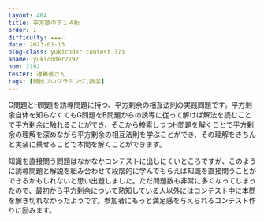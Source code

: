 ```yaml
---
layout: 404
title: 平方数の下１４桁
order: I
difficulty: ★★★☆
date: 2023-01-13
blog-class: yukicoder contest 373
aname: yukicoder2192
num: 2192
tester: 遭難者さん
tags: [競技プログラミング,数学]
---
```


<p>
G問題とH問題を誘導問題に持つ、平方剰余の相互法則の実践問題です。平方剰余自体を知らなくてもG問題をB問題からの誘導に従って解けば解法を読むことで平方剰余に触れることができ、そこから検索しつつH問題を解くことで平方剰余の理解を深めながら平方剰余の相互法則を学ぶことができ、その理解をきちんと実装に乗せることで本問を解くことができます。
</p>
<p>
知識を直接問う問題はなかなかコンテストに出しにくいところですが、このように誘導問題と解説を組み合わせて段階的に学んでもらえば知識を直接問うことができるかもしれないと思い出題しました。ただ問題数も非常に多くなってしまったので、最初から平方剰余について熟知している人以外にはコンテスト中に本問を解き切れなかったようです。参加者にもっと満足感を与えられるコンテスト作りに励みます。
</p>
